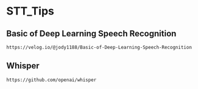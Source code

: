 # STT_Tips

## Basic of Deep Learning Speech Recognition
    https://velog.io/@jody1188/Basic-of-Deep-Learning-Speech-Recognition

## Whisper
    https://github.com/openai/whisper
